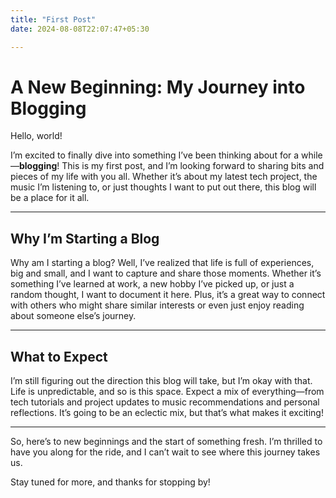```yaml
---
title: "First Post"
date: 2024-08-08T22:07:47+05:30

---
```


# **A New Beginning: My Journey into Blogging**

Hello, world!

I’m excited to finally dive into something I’ve been thinking about for a while—**blogging**! This is my first post, and I’m looking forward to sharing bits and pieces of my life with you all. Whether it’s about my latest tech project, the music I’m listening to, or just thoughts I want to put out there, this blog will be a place for it all.

---

## **Why I’m Starting a Blog**

Why am I starting a blog? Well, I’ve realized that life is full of experiences, big and small, and I want to capture and share those moments. Whether it’s something I’ve learned at work, a new hobby I’ve picked up, or just a random thought, I want to document it here. Plus, it’s a great way to connect with others who might share similar interests or even just enjoy reading about someone else’s journey.

---

## **What to Expect**

I’m still figuring out the direction this blog will take, but I’m okay with that. Life is unpredictable, and so is this space. Expect a mix of everything—from tech tutorials and project updates to music recommendations and personal reflections. It’s going to be an eclectic mix, but that’s what makes it exciting!

---

So, here’s to new beginnings and the start of something fresh. I’m thrilled to have you along for the ride, and I can’t wait to see where this journey takes us.

Stay tuned for more, and thanks for stopping by!
